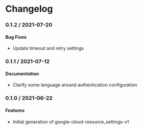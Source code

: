 # Changelog

### 0.1.2 / 2021-07-20

#### Bug Fixes

* Update timeout and retry settings

### 0.1.1 / 2021-07-12

#### Documentation

* Clarify some language around authentication configuration

### 0.1.0 / 2021-06-22

#### Features

* Initial generation of google-cloud-resource_settings-v1
